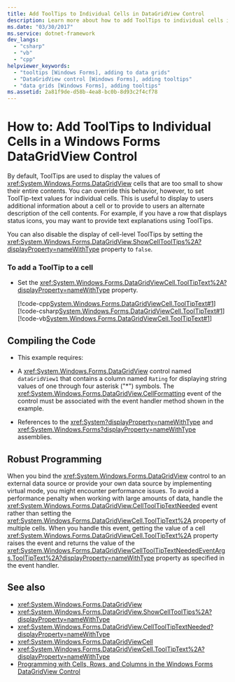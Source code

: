 ```yaml
---
title: Add ToolTips to Individual Cells in DataGridView Control
description: Learn more about how to add ToolTips to individual cells in a Windows Forms DataGridView Control.   
ms.date: "03/30/2017"
ms.service: dotnet-framework
dev_langs: 
  - "csharp"
  - "vb"
  - "cpp"
helpviewer_keywords: 
  - "tooltips [Windows Forms], adding to data grids"
  - "DataGridView control [Windows Forms], adding tooltips"
  - "data grids [Windows Forms], adding tooltips"
ms.assetid: 2a81f9de-d58b-4ea8-bc0b-8d93c2f4cf78
---
```

# How to: Add ToolTips to Individual Cells in a Windows Forms DataGridView Control

By default, ToolTips are used to display the values of <xref:System.Windows.Forms.DataGridView> cells that are too small to show their entire contents. You can override this behavior, however, to set ToolTip-text values for individual cells. This is useful to display to users additional information about a cell or to provide to users an alternate description of the cell contents. For example, if you have a row that displays status icons, you may want to provide text explanations using ToolTips.  
  
You can also disable the display of cell-level ToolTips by setting the <xref:System.Windows.Forms.DataGridView.ShowCellToolTips%2A?displayProperty=nameWithType> property to `false`.  
  
### To add a ToolTip to a cell  
  
- Set the <xref:System.Windows.Forms.DataGridViewCell.ToolTipText%2A?displayProperty=nameWithType> property.  
  
     [!code-cpp[System.Windows.Forms.DataGridViewCell.ToolTipText#1](~/samples/snippets/cpp/VS_Snippets_Winforms/System.Windows.Forms.DataGridViewCell.ToolTipText/cpp/datagridviewcell.tooltiptext.cpp#1)]
     [!code-csharp[System.Windows.Forms.DataGridViewCell.ToolTipText#1](~/samples/snippets/csharp/VS_Snippets_Winforms/System.Windows.Forms.DataGridViewCell.ToolTipText/CS/datagridviewcell.tooltiptext.cs#1)]
     [!code-vb[System.Windows.Forms.DataGridViewCell.ToolTipText#1](~/samples/snippets/visualbasic/VS_Snippets_Winforms/System.Windows.Forms.DataGridViewCell.ToolTipText/VB/datagridviewcell.tooltiptext.vb#1)]  
  
## Compiling the Code  
  
- This example requires:  
  
- A <xref:System.Windows.Forms.DataGridView> control named `dataGridView1` that contains a column named `Rating` for displaying string values of one through four asterisk ("*") symbols. The <xref:System.Windows.Forms.DataGridView.CellFormatting> event of the control must be associated with the event handler method shown in the example.  
  
- References to the <xref:System?displayProperty=nameWithType> and <xref:System.Windows.Forms?displayProperty=nameWithType> assemblies.  
  
## Robust Programming  

When you bind the <xref:System.Windows.Forms.DataGridView> control to an external data source or provide your own data source by implementing virtual mode, you might encounter performance issues. To avoid a performance penalty when working with large amounts of data, handle the <xref:System.Windows.Forms.DataGridView.CellToolTipTextNeeded> event rather than setting the <xref:System.Windows.Forms.DataGridViewCell.ToolTipText%2A> property of multiple cells. When you handle this event, getting the value of a cell <xref:System.Windows.Forms.DataGridViewCell.ToolTipText%2A> property raises the event and returns the value of the <xref:System.Windows.Forms.DataGridViewCellToolTipTextNeededEventArgs.ToolTipText%2A?displayProperty=nameWithType> property as specified in the event handler.  
  
## See also

- <xref:System.Windows.Forms.DataGridView>
- <xref:System.Windows.Forms.DataGridView.ShowCellToolTips%2A?displayProperty=nameWithType>
- <xref:System.Windows.Forms.DataGridView.CellToolTipTextNeeded?displayProperty=nameWithType>
- <xref:System.Windows.Forms.DataGridViewCell>
- <xref:System.Windows.Forms.DataGridViewCell.ToolTipText%2A?displayProperty=nameWithType>
- [Programming with Cells, Rows, and Columns in the Windows Forms DataGridView Control](programming-with-cells-rows-and-columns-in-the-datagrid.md)
